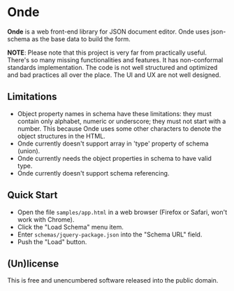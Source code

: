 Onde
====

**Onde** is a web front-end library for JSON document editor. Onde uses 
json-schema as the base data to build the form.

**NOTE**: Please note that this project is very far from practically useful. 
There's so many missing functionalities and features. It has non-conformal 
standards implementation. The code is not well structured and optimized and 
bad practices all over the place. The UI and UX are not well designed.


Limitations
-----------

* Object property names in schema have these limitations: 
  they must contain only alphabet, numeric or underscore; they must not start 
  with a number. This because Onde uses some other characters to denote the 
  object structures in the HTML.
* Onde currently doesn't support array in 'type' property of schema (union).
* Onde currently needs the object properties in schema to have valid type.
* Onde currently doesn't support schema referencing.


Quick Start
-----------

- Open the file `samples/app.html` in a web browser (Firefox or Safari, won't work with Chrome).
- Click the "Load Schema" menu item.
- Enter `schemas/jquery-package.json` into the "Schema URL" field.
- Push the "Load" button.


(Un)license
-----------

This is free and unencumbered software released into the public domain.

